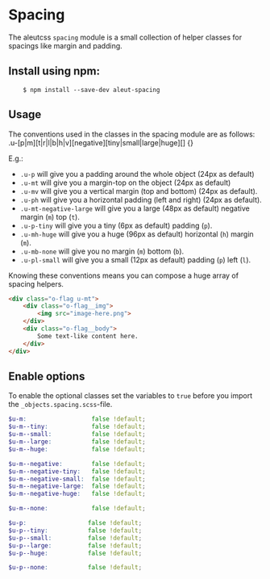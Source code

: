 # Spacing

The aleutcss `spacing` module is a small collection of helper classes for
spacings like margin and padding.

## Install using npm:

```ssh
    $ npm install --save-dev aleut-spacing
```

## Usage
The conventions used in the classes in the spacing module are as follows:
    .u-[p|m][t|r|l|b|h|v][negative][tiny|small|large|huge][<breakpoint>] {}

E.g.:

* `.u-p` will give you a padding around the whole object (24px as default)
* `.u-mt` will give you a margin-top on the object (24px as default)
* `.u-mv` will give you a vertical margin (top and bottom) (24px as default).
* `.u-ph` will give you a horizontal padding (left and right) (24px as default).
* `.u-mt-negative-large` will give you a large (48px as default) negative margin (`m`) top (`t`).
* `.u-p-tiny` will give you a tiny (6px as default) padding (`p`).
* `.u-mh-huge` will give you a huge (96px as default) horizontal (`h`) margin (`m`).
* `.u-mb-none` will give you no margin (`m`) bottom (`b`).
* `.u-pl-small` will give you a small (12px as default) padding (`p`) left (`l`).

Knowing these conventions means you can compose a huge array of spacing helpers.

```html
<div class="o-flag u-mt">
    <div class="o-flag__img">
		<img src="image-here.png">
	</div>
	<div class="o-flag__body">
		Some text-like content here.
	</div>
</div>
```

## Enable options
To enable the optional classes set the variables to `true` before you import
the `_objects.spacing.scss`-file.

```scss
$u-m:                  false !default;
$u-m--tiny:            false !default;
$u-m--small:           false !default;
$u-m--large:           false !default;
$u-m--huge:            false !default;

$u-m--negative:        false !default;
$u-m--negative-tiny:   false !default;
$u-m--negative-small:  false !default;
$u-m--negative-large:  false !default;
$u-m--negative-huge:   false !default;

$u-m--none:            false !default;

$u-p:                 false !default;
$u-p--tiny:           false !default;
$u-p--small:          false !default;
$u-p--large:          false !default;
$u-p--huge:           false !default;

$u-p--none:           false !default;
```
